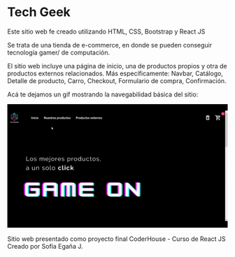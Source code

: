 <h1> Tech Geek </h1>

Este sitio web fe creado utilizando HTML, CSS, Bootstrap y React JS

Se trata de una tienda de e-commerce, en donde se pueden conseguir tecnología gamer/ de computación.

El sitio web incluye una página de inicio, una de productos propios y otra de productos externos relacionados. Más específicamente: Navbar, Catálogo, Detalle de producto, Carro, Checkout, Formulario de compra, Confirmación.


Acá te dejamos un gif mostrando la navegabilidad básica del sitio:

![alt text](./src/assets/imagenes/TechGeekGif.gif "Logo Title Text 1")


Sitio web presentado como proyecto final 
CoderHouse - Curso de React JS
Creado por Sofía Egaña J.